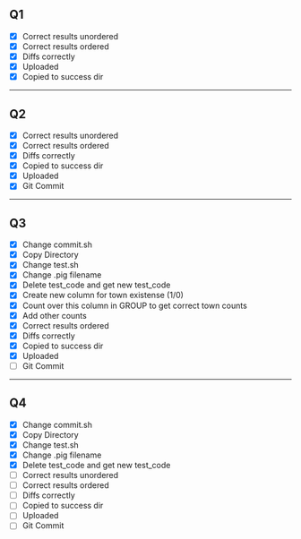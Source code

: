## Q1
- [X] Correct results unordered
- [X] Correct results ordered
- [X] Diffs correctly
- [X] Uploaded
- [X] Copied to success dir

---

## Q2
- [X] Correct results unordered
- [X] Correct results ordered
- [X] Diffs correctly
- [X] Copied to success dir
- [X] Uploaded
- [X] Git Commit

---

## Q3
- [X] Change commit.sh
- [X] Copy Directory
- [X] Change test.sh
- [X] Change .pig filename
- [X] Delete test_code and get new test_code
- [X] Create new column for town existense (1/0)
- [X] Count over this column in GROUP to get correct town counts
- [X] Add other counts
- [X] Correct results ordered
- [X] Diffs correctly
- [X] Copied to success dir
- [X] Uploaded
- [ ] Git Commit

---

## Q4
- [X] Change commit.sh
- [X] Copy Directory
- [X] Change test.sh
- [X] Change .pig filename
- [X] Delete test_code and get new test_code
- [ ] Correct results unordered
- [ ] Correct results ordered
- [ ] Diffs correctly
- [ ] Copied to success dir
- [ ] Uploaded
- [ ] Git Commit
